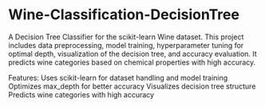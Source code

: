 # Wine-Classification-DecisionTree
A Decision Tree Classifier for the scikit-learn Wine dataset. This project includes data preprocessing, model training, hyperparameter tuning for optimal depth, visualization of the decision tree, and accuracy evaluation. It predicts wine categories based on chemical properties with high accuracy. 

Features:
Uses scikit-learn for dataset handling and model training
Optimizes max_depth for better accuracy
Visualizes decision tree structure
Predicts wine categories with high accuracy
